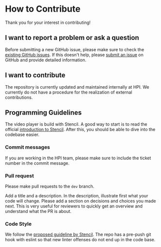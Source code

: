 # How to Contribute

Thank you for your interest in contributing!

## I want to report a problem or ask a question

Before submitting a new GitHub issue, please make sure to check the [existing GitHub issues](https://github.com/openHPI/xikolo-video-player/issues).
If this doesn't help, please [submit an issue](https://github.com/openHPI/xikolo-video-player/issues/new) on GitHub and provide detailed information.

## I want to contribute

The repository is currently updated and maintained internally at HPI.
We currently do not have a procedure for the realization of external contributions.

## Programming Guidelines

The video player is build with Stencil.
A good way to start is to read the official [introduction to Stencil](https://stenciljs.com/docs/introduction).
After this, you should be able to dive into the codebase easier.

### Commit messages

If you are working in the HPI team,
please make sure to include the ticket number in the commit message.

### Pull request

Please make pull requests to the `dev` branch.

Add a title and a description.
In the description, illustrate first what your code will change.
Please add a section on decisions and choices you made next.
This is very useful for reviewers to quickly get an overview and understand what the PR is about.

### Code Style

We follow the [proposed guideline by Stencil](https://stenciljs.com/docs/style-guide#code-organization).
The repo has a pre-push git hook with eslint so that new linter offenses do not end up in the code base.
